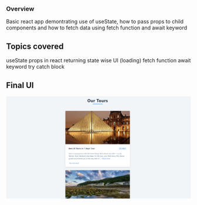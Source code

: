 ### Overview
Basic react app demontrating use of useState, how to pass props to child components and how to fetch data using fetch function and await keyword

## Topics covered
useState
props in react
returning state wise UI (loading)
fetch function
await keyword
try catch block


## Final UI
![](./screenshot.png)
